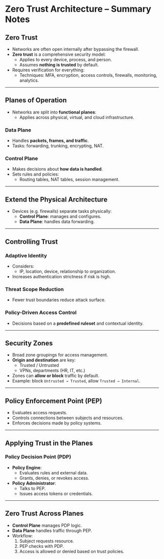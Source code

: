# Zero Trust Architecture – Summary Notes

## Zero Trust

- Networks are often open internally after bypassing the firewall.
- **Zero trust** is a comprehensive security model:
  - Applies to every device, process, and person.
  - Assumes **nothing is trusted** by default.
- Requires verification for everything:
  - Techniques: MFA, encryption, access controls, firewalls, monitoring, analytics.

---

## Planes of Operation

- Networks are split into **functional planes**:
  - Applies across physical, virtual, and cloud infrastructure.

### Data Plane
- Handles **packets, frames, and traffic**.
- Tasks: forwarding, trunking, encrypting, NAT.

### Control Plane
- Makes decisions about **how data is handled**.
- Sets rules and policies:
  - Routing tables, NAT tables, session management.

---

## Extend the Physical Architecture

- Devices (e.g. firewalls) separate tasks physically:
  - **Control Plane**: manages and configures.
  - **Data Plane**: handles data forwarding.

---

## Controlling Trust

### Adaptive Identity
- Considers:
  - IP, location, device, relationship to organization.
- Increases authentication strictness if risk is high.

### Threat Scope Reduction
- Fewer trust boundaries reduce attack surface.

### Policy-Driven Access Control
- Decisions based on a **predefined ruleset** and contextual identity.

---

## Security Zones

- Broad zone groupings for access management.
- **Origin and destination** are key:
  - Trusted / Untrusted
  - VPNs, departments (HR, IT, etc.)
- Zones can **allow or block** traffic by default.
- Example: block `Untrusted → Trusted`, allow `Trusted → Internal`.

---

## Policy Enforcement Point (PEP)

- Evaluates access requests.
- Controls connections between subjects and resources.
- Enforces decisions made by policy systems.

---

## Applying Trust in the Planes

### Policy Decision Point (PDP)
- **Policy Engine**:
  - Evaluates rules and external data.
  - Grants, denies, or revokes access.
- **Policy Administrator**:
  - Talks to PEP.
  - Issues access tokens or credentials.

---

## Zero Trust Across Planes

- **Control Plane** manages PDP logic.
- **Data Plane** handles traffic through PEP.
- Workflow:
  1. Subject requests resource.
  2. PEP checks with PDP.
  3. Access is allowed or denied based on trust policies.

